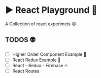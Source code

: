 # :arrow_forward: React Playground 🎱
A Collection of react experimets 😄


## TODOS :alien:
+ [ ] Higher Order Component Example :angel:
+ [ ] React Redux Example :aerial_tramway:
+ [ ] React - Redux - Firebase 🔥
+ [ ] React Routes